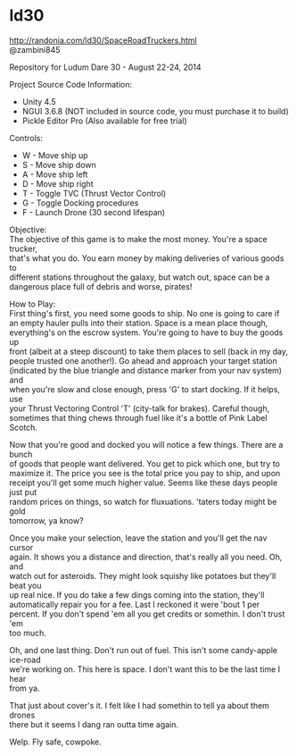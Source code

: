 ld30  
====  


http://randonia.com/ld30/SpaceRoadTruckers.html  
@zambini845  

Repository for Ludum Dare 30 - August 22-24, 2014  

Project Source Code Information:  
+ Unity 4.5  
+ NGUI 3.6.8 (NOT included in source code, you must purchase it to build)  
+ Pickle Editor Pro (Also available for free trial)  


Controls:  
+ W - Move ship up  
+ S - Move ship down  
+ A - Move ship left  
+ D - Move ship right  
+ T - Toggle TVC (Thrust Vector Control)  
+ G - Toggle Docking procedures  
+ F - Launch Drone (30 second lifespan)  


Objective:  
The objective of this game is to make the most money. You're a space trucker,  
that's what you do. You earn money by making deliveries of various goods to  
different stations throughout the galaxy, but watch out, space can be a   
dangerous place full of debris and worse, pirates!  


How to Play:  
First thing's first, you need some goods to ship. No one is going to care if  
an empty hauler pulls into their station. Space is a mean place though,  
everything's on the escrow system. You're going to have to buy the goods up  
front (albeit at a steep discount) to take them places to sell (back in my day,  
people trusted one another!). Go ahead and approach your target station   
(indicated by the blue triangle and distance marker from your nav system) and  
when you're slow and close enough, press 'G' to start docking. If it helps, use  
your Thrust Vectoring Control 'T' (city-talk for brakes). Careful though,  
sometimes that thing chews through fuel like it's a bottle of Pink Label Scotch.  

Now that you're good and docked you will notice a few things. There are a bunch  
of goods that people want delivered. You get to pick which one, but try to  
maximize it. The price you see is the total price you pay to ship, and upon  
receipt you'll get some much higher value. Seems like these days people just put  
random prices on things, so watch for fluxuations. 'taters today might be gold  
tomorrow, ya know?  

Once you make your selection, leave the station and you'll get the nav cursor  
again. It shows you a distance and direction, that's really all you need. Oh, and  
watch out for asteroids. They might look squishy like potatoes but they'll beat you  
up real nice. If you do take a few dings coming into the station, they'll  
automatically repair you for a fee. Last I reckoned it were 'bout 1 per  
percent. If you don't spend 'em all you get credits or somethin. I don't trust 'em  
too much.  

Oh, and one last thing. Don't run out of fuel. This isn't some candy-apple ice-road  
we're working on. This here is space. I don't want this to be the last time I hear  
from ya.  

That just about cover's it. I felt like I had somethin to tell ya about them drones  
there but it seems I dang ran outta time again.  

Welp. Fly safe, cowpoke.  